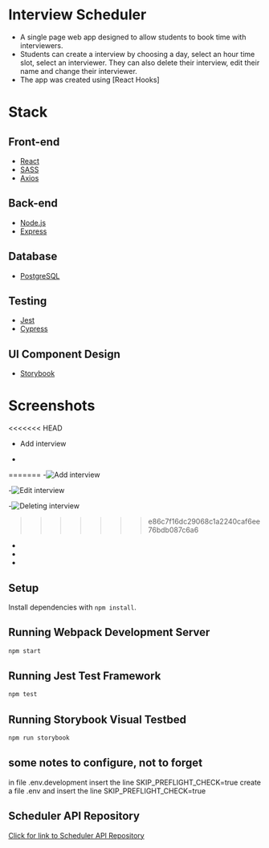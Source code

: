 # Interview Scheduler

- A single page web app designed to allow students to book time with interviewers.
- Students can create a interview by choosing a day, select an hour time slot, select an interviewer. They can also delete their interview, edit their name and change their interviewer.
- The app was created using [React Hooks]

# Stack
## Front-end
- [React](https://reactjs.org/)
- [SASS](https://sass-lang.com/)
- [Axios](https://github.com/axios/axios)
## Back-end
- [Node.js](https://nodejs.org/en/)
- [Express](https://expressjs.com/)
## Database
- [PostgreSQL](https://www.postgresql.org/)
## Testing
- [Jest](https://jestjs.io/)
- [Cypress](https://www.cypress.io/)
## UI Component Design
- [Storybook](https://storybook.js.org/)

# Screenshots
<<<<<<< HEAD

- Add interview

-
=======
-![Add interview](https://user-images.githubusercontent.com/99515575/194332352-bd9785f1-c439-4483-9032-020ea919519a.gif)

-![Edit interview](https://user-images.githubusercontent.com/99515575/194332371-948f2f7c-572d-49df-a600-b54914f7021f.gif)

-![Deleting interview](https://user-images.githubusercontent.com/99515575/194332390-f4801429-d857-43b2-be30-35d4e206f797.gif)

>>>>>>> e86c7f16dc29068c1a2240caf6ee76bdb087c6a6
-
-
-

## Setup

Install dependencies with `npm install`.

## Running Webpack Development Server

```sh
npm start
```

## Running Jest Test Framework

```sh
npm test
```

## Running Storybook Visual Testbed

```sh
npm run storybook
```

## some notes to configure, not to forget
in file .env.development insert the line  SKIP_PREFLIGHT_CHECK=true
create a file .env and insert the line SKIP_PREFLIGHT_CHECK=true


## Scheduler API Repository
[Click for link to Scheduler API Repository](https://github.com/cesconettoedu/scheduler-api)
